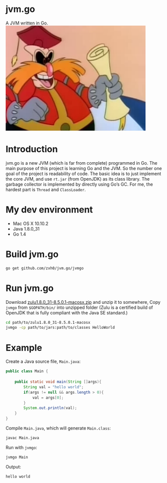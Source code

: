 # jvm.go
A JVM written in Go.
![jvm.go Logo](https://raw.githubusercontent.com/zxh0/jvm.go/master/jvmgo.png)

# Introduction
jvm.go is a new JVM (which is far from complete) programmed in Go. The main purpose of this project is learning Go and the JVM. So the number one goal of the project is readability of code. The basic idea is to just implement the core JVM, and use `rt.jar` (from OpenJDK) as its class library. The garbage collector is implemented by directly using Go’s GC. For me, the hardest part is `Thread` and `ClassLoader`.

# My dev environment
  * Mac OS X 10.10.2
  * Java 1.8.0_31
  * Go 1.4

# Build jvm.go
```sh
go get github.com/zxh0/jvm.go/jvmgo
```

# Run jvm.go
Download [zulu1.8.0_31-8.5.0.1-macosx.zip](http://www.azulsystems.com/products/zulu/downloads#mac) and unzip it to somewhere, Copy `jvmgo` from `$GOPATH/bin/` into unzipped folder (Zulu is a certified build of OpenJDK that is fully compliant with the Java SE standard.)
```sh
cd path/to/zulu1.8.0_31-8.5.0.1-macosx
jvmgo -cp path/to/jars:path/to/classes HelloWorld
```

# Example
Create a Java source file, `Main.java`:
```java
public class Main {

    public static void main(String []args){
        String val = "hello world";
        if(args != null && args.length > 0){
            val = args[0];
        }
        System.out.println(val);
    }
}
```

Compile `Main.java`, which will generate `Main.class`:
```sh
javac Main.java
``` 

Run with `jvmgo`:
```sh
jvmgo Main
```

Output:
```sh
hello world
```
